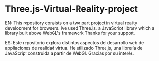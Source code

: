 # Three.js-Virtual-Reality-project

EN: This repository consists on a two part project in virtual reality development for browsers. Ive used Three.js, a JavaScript library which a library built above WebGL's framework 
Thanks for your support.

ES: Este repositorio explora distintos aspectos del desarrollo web de appliaciones de realidad virtua. He utilizado Three.js, una librería de JavaScript construida a partir de WebGl.
Gracias por su interés.
